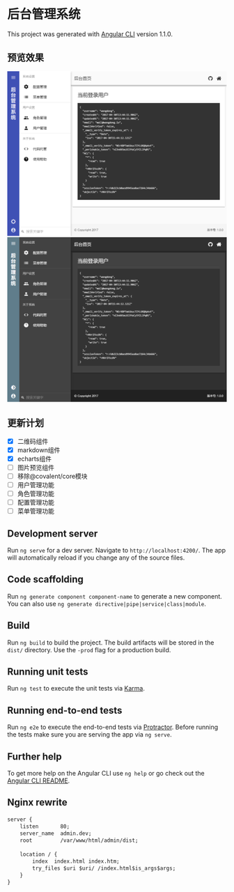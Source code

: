 # 后台管理系统

This project was generated with [Angular CLI](https://github.com/angular/angular-cli) version 1.1.0.

## 预览效果

![light theme](screenshot/light-theme.png)
![dark theme](screenshot/dark-theme.png)

## 更新计划

- [x] 二维码组件
- [x] markdown组件
- [x] echarts组件
- [ ] 图片预览组件
- [ ] 移除@covalent/core模块
- [ ] 用户管理功能
- [ ] 角色管理功能
- [ ] 配置管理功能
- [ ] 菜单管理功能

## Development server

Run `ng serve` for a dev server. Navigate to `http://localhost:4200/`. The app will automatically reload if you change any of the source files.

## Code scaffolding

Run `ng generate component component-name` to generate a new component. You can also use `ng generate directive|pipe|service|class|module`.

## Build

Run `ng build` to build the project. The build artifacts will be stored in the `dist/` directory. Use the `-prod` flag for a production build.

## Running unit tests

Run `ng test` to execute the unit tests via [Karma](https://karma-runner.github.io).

## Running end-to-end tests

Run `ng e2e` to execute the end-to-end tests via [Protractor](http://www.protractortest.org/).
Before running the tests make sure you are serving the app via `ng serve`.

## Further help

To get more help on the Angular CLI use `ng help` or go check out the [Angular CLI README](https://github.com/angular/angular-cli/blob/master/README.md).

## Nginx rewrite

```
server {
    listen       80;
    server_name  admin.dev;
    root         /var/www/html/admin/dist;

    location / {
        index  index.html index.htm;
        try_files $uri $uri/ /index.html$is_args$args;
    }
}
```
